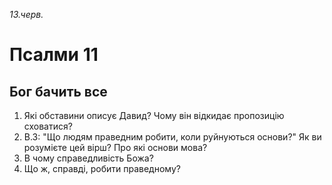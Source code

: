 
_13.черв._

# Псалми 11

## Бог бачить все
1. Які обставини описує Давид? Чому він відкидає пропозицію сховатися?
2. В.3: "Що людям праведним робити, коли руйнуються основи?" Як ви розумієте цей вірш? Про які основи мова?
3. В чому справедливість Божа?
4. Що ж, справді, робити праведному?
